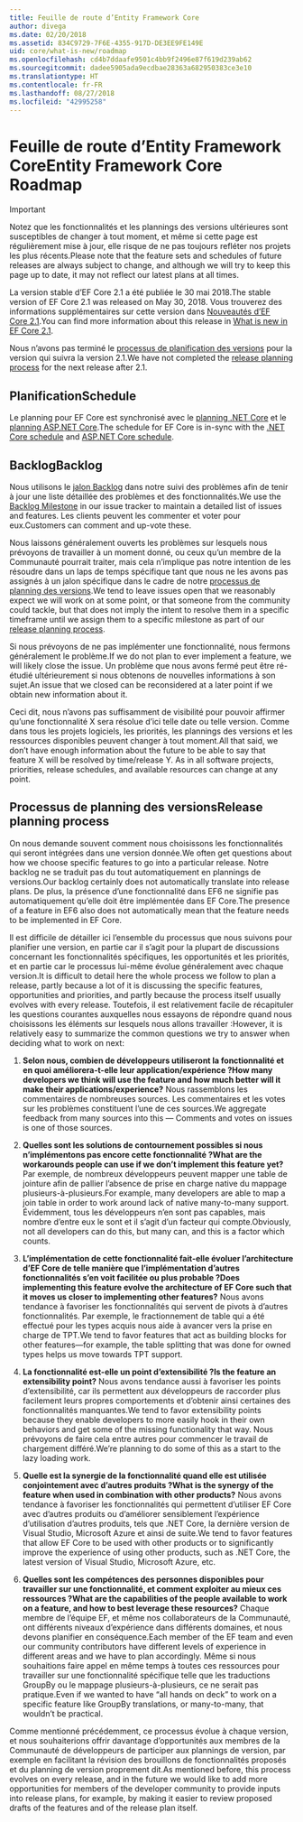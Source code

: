 ```yaml
---
title: Feuille de route d’Entity Framework Core
author: divega
ms.date: 02/20/2018
ms.assetid: 834C9729-7F6E-4355-917D-DE3EE9FE149E
uid: core/what-is-new/roadmap
ms.openlocfilehash: cd4b7ddaafe9501c4bb9f2496e87f619d239ab62
ms.sourcegitcommit: dadee5905ada9ecdbae28363a682950383ce3e10
ms.translationtype: HT
ms.contentlocale: fr-FR
ms.lasthandoff: 08/27/2018
ms.locfileid: "42995258"
---
```

# <a name="entity-framework-core-roadmap"></a><span data-ttu-id="a21ef-102">Feuille de route d’Entity Framework Core</span><span class="sxs-lookup"><span data-stu-id="a21ef-102">Entity Framework Core Roadmap</span></span>

> [!IMPORTANT]
> <span data-ttu-id="a21ef-103">Notez que les fonctionnalités et les plannings des versions ultérieures sont susceptibles de changer à tout moment, et même si cette page est régulièrement mise à jour, elle risque de ne pas toujours refléter nos projets les plus récents.</span><span class="sxs-lookup"><span data-stu-id="a21ef-103">Please note that the feature sets and schedules of future releases are always subject to change, and although we will try to keep this page up to date, it may not reflect our latest plans at all times.</span></span>

<span data-ttu-id="a21ef-104">La version stable d’EF Core 2.1 a été publiée le 30 mai 2018.</span><span class="sxs-lookup"><span data-stu-id="a21ef-104">The stable version of EF Core 2.1 was released on May 30, 2018.</span></span> <span data-ttu-id="a21ef-105">Vous trouverez des informations supplémentaires sur cette version dans [Nouveautés d’EF Core 2.1](xref:core/what-is-new/ef-core-2.1).</span><span class="sxs-lookup"><span data-stu-id="a21ef-105">You can find more information about this release in [What is new in EF Core 2.1](xref:core/what-is-new/ef-core-2.1).</span></span>

<span data-ttu-id="a21ef-106">Nous n’avons pas terminé le [processus de planification des versions](#release-planning-process) pour la version qui suivra la version 2.1.</span><span class="sxs-lookup"><span data-stu-id="a21ef-106">We have not completed the [release planning process](#release-planning-process) for the next release after 2.1.</span></span>

## <a name="schedule"></a><span data-ttu-id="a21ef-107">Planification</span><span class="sxs-lookup"><span data-stu-id="a21ef-107">Schedule</span></span>

<span data-ttu-id="a21ef-108">Le planning pour EF Core est synchronisé avec le [planning .NET Core](https://github.com/dotnet/core/blob/master/roadmap.md) et le [planning ASP.NET Core](https://github.com/aspnet/Home/wiki/Roadmap).</span><span class="sxs-lookup"><span data-stu-id="a21ef-108">The schedule for EF Core is in-sync with the [.NET Core schedule](https://github.com/dotnet/core/blob/master/roadmap.md) and [ASP.NET Core schedule](https://github.com/aspnet/Home/wiki/Roadmap).</span></span>

## <a name="backlog"></a><span data-ttu-id="a21ef-109">Backlog</span><span class="sxs-lookup"><span data-stu-id="a21ef-109">Backlog</span></span>

<span data-ttu-id="a21ef-110">Nous utilisons le [jalon Backlog](https://github.com/aspnet/EntityFrameworkCore/issues?q=is%3Aopen+is%3Aissue+milestone%3ABacklog+sort%3Areactions-%2B1-desc) dans notre suivi des problèmes afin de tenir à jour une liste détaillée des problèmes et des fonctionnalités.</span><span class="sxs-lookup"><span data-stu-id="a21ef-110">We use the [Backlog Milestone](https://github.com/aspnet/EntityFrameworkCore/issues?q=is%3Aopen+is%3Aissue+milestone%3ABacklog+sort%3Areactions-%2B1-desc) in our issue tracker to maintain a detailed list of issues and features.</span></span> <span data-ttu-id="a21ef-111">Les clients peuvent les commenter et voter pour eux.</span><span class="sxs-lookup"><span data-stu-id="a21ef-111">Customers can comment and up-vote these.</span></span>

<span data-ttu-id="a21ef-112">Nous laissons généralement ouverts les problèmes sur lesquels nous prévoyons de travailler à un moment donné, ou ceux qu’un membre de la Communauté pourrait traiter, mais cela n’implique pas notre intention de les résoudre dans un laps de temps spécifique tant que nous ne les avons pas assignés à un jalon spécifique dans le cadre de notre [processus de planning des versions](#release-planning-process).</span><span class="sxs-lookup"><span data-stu-id="a21ef-112">We tend to leave issues open that we reasonably expect we will work on at some point, or that someone from the community could tackle, but that does not imply the intent to resolve them in a specific timeframe until we assign them to a specific milestone as part of our [release planning process](#release-planning-process).</span></span>

<span data-ttu-id="a21ef-113">Si nous prévoyons de ne pas implémenter une fonctionnalité, nous fermons généralement le problème.</span><span class="sxs-lookup"><span data-stu-id="a21ef-113">If we do not plan to ever implement a feature, we will likely close the issue.</span></span> <span data-ttu-id="a21ef-114">Un problème que nous avons fermé peut être ré-étudié ultérieurement si nous obtenons de nouvelles informations à son sujet.</span><span class="sxs-lookup"><span data-stu-id="a21ef-114">An issue that we closed can be reconsidered at a later point if we obtain new information about it.</span></span>

<span data-ttu-id="a21ef-115">Ceci dit, nous n’avons pas suffisamment de visibilité pour pouvoir affirmer qu’une fonctionnalité X sera résolue d’ici telle date ou telle version. Comme dans tous les projets logiciels, les priorités, les plannings des versions et les ressources disponibles peuvent changer à tout moment.</span><span class="sxs-lookup"><span data-stu-id="a21ef-115">All that said, we don’t have enough information about the future to be able to say that feature X will be resolved by time/release Y. As in all software projects, priorities, release schedules, and available resources can change at any point.</span></span>

## <a name="release-planning-process"></a><span data-ttu-id="a21ef-116">Processus de planning des versions</span><span class="sxs-lookup"><span data-stu-id="a21ef-116">Release planning process</span></span>

<span data-ttu-id="a21ef-117">On nous demande souvent comment nous choisissons les fonctionnalités qui seront intégrées dans une version donnée.</span><span class="sxs-lookup"><span data-stu-id="a21ef-117">We often get questions about how we choose specific features to go into a particular release.</span></span> <span data-ttu-id="a21ef-118">Notre backlog ne se traduit pas du tout automatiquement en plannings de versions.</span><span class="sxs-lookup"><span data-stu-id="a21ef-118">Our backlog certainly does not automatically translate into release plans.</span></span> <span data-ttu-id="a21ef-119">De plus, la présence d’une fonctionnalité dans EF6 ne signifie pas automatiquement qu’elle doit être implémentée dans EF Core.</span><span class="sxs-lookup"><span data-stu-id="a21ef-119">The presence of a feature in EF6 also does not automatically mean that the feature needs to be implemented in EF Core.</span></span>

<span data-ttu-id="a21ef-120">Il est difficile de détailler ici l’ensemble du processus que nous suivons pour planifier une version, en partie car il s’agit pour la plupart de discussions concernant les fonctionnalités spécifiques, les opportunités et les priorités, et en partie car le processus lui-même évolue généralement avec chaque version.</span><span class="sxs-lookup"><span data-stu-id="a21ef-120">It is difficult to detail here the whole process we follow to plan a release, partly because a lot of it is discussing the specific features, opportunities and priorities, and partly because the process itself usually evolves with every release.</span></span> <span data-ttu-id="a21ef-121">Toutefois, il est relativement facile de récapituler les questions courantes auxquelles nous essayons de répondre quand nous choisissons les éléments sur lesquels nous allons travailler :</span><span class="sxs-lookup"><span data-stu-id="a21ef-121">However, it is relatively easy to summarize the common questions we try to answer when deciding what to work on next:</span></span>

1. <span data-ttu-id="a21ef-122">**Selon nous, combien de développeurs utiliseront la fonctionnalité et en quoi améliorera-t-elle leur application/expérience ?**</span><span class="sxs-lookup"><span data-stu-id="a21ef-122">**How many developers we think will use the feature and how much better will it make their applications/experience?**</span></span> <span data-ttu-id="a21ef-123">Nous rassemblons les commentaires de nombreuses sources. Les commentaires et les votes sur les problèmes constituent l’une de ces sources.</span><span class="sxs-lookup"><span data-stu-id="a21ef-123">We aggregate feedback from many sources into this — Comments and votes on issues is one of those sources.</span></span>

2. <span data-ttu-id="a21ef-124">**Quelles sont les solutions de contournement possibles si nous n’implémentons pas encore cette fonctionnalité ?**</span><span class="sxs-lookup"><span data-stu-id="a21ef-124">**What are the workarounds people can use if we don’t implement this feature yet?**</span></span> <span data-ttu-id="a21ef-125">Par exemple, de nombreux développeurs peuvent mapper une table de jointure afin de pallier l’absence de prise en charge native du mappage plusieurs-à-plusieurs.</span><span class="sxs-lookup"><span data-stu-id="a21ef-125">For example, many developers are able to map a join table in order to work around lack of native many-to-many support.</span></span> <span data-ttu-id="a21ef-126">Évidemment, tous les développeurs n’en sont pas capables, mais nombre d’entre eux le sont et il s’agit d’un facteur qui compte.</span><span class="sxs-lookup"><span data-stu-id="a21ef-126">Obviously, not all developers can do this, but many can, and this is a factor which counts.</span></span>

3. <span data-ttu-id="a21ef-127">**L’implémentation de cette fonctionnalité fait-elle évoluer l’architecture d’EF Core de telle manière que l’implémentation d’autres fonctionnalités s’en voit facilitée ou plus probable ?**</span><span class="sxs-lookup"><span data-stu-id="a21ef-127">**Does implementing this feature evolve the architecture of EF Core such that it moves us closer to implementing other features?**</span></span> <span data-ttu-id="a21ef-128">Nous avons tendance à favoriser les fonctionnalités qui servent de pivots à d’autres fonctionnalités. Par exemple, le fractionnement de table qui a été effectué pour les types acquis nous aide à avancer vers la prise en charge de TPT.</span><span class="sxs-lookup"><span data-stu-id="a21ef-128">We tend to favor features that act as building blocks for other features—for example, the table splitting that was done for owned types helps us move towards TPT support.</span></span>

4. <span data-ttu-id="a21ef-129">**La fonctionnalité est-elle un point d’extensibilité ?**</span><span class="sxs-lookup"><span data-stu-id="a21ef-129">**Is the feature an extensibility point?**</span></span> <span data-ttu-id="a21ef-130">Nous avons tendance aussi à favoriser les points d’extensibilité, car ils permettent aux développeurs de raccorder plus facilement leurs propres comportements et d’obtenir ainsi certaines des fonctionnalités manquantes.</span><span class="sxs-lookup"><span data-stu-id="a21ef-130">We tend to favor extensibility points because they enable developers to more easily hook in their own behaviors and get some of the missing functionality that way.</span></span> <span data-ttu-id="a21ef-131">Nous prévoyons de faire cela entre autres pour commencer le travail de chargement différé.</span><span class="sxs-lookup"><span data-stu-id="a21ef-131">We’re planning to do some of this as a start to the lazy loading work.</span></span>

5. <span data-ttu-id="a21ef-132">**Quelle est la synergie de la fonctionnalité quand elle est utilisée conjointement avec d’autres produits ?**</span><span class="sxs-lookup"><span data-stu-id="a21ef-132">**What is the synergy of the feature when used in combination with other products?**</span></span> <span data-ttu-id="a21ef-133">Nous avons tendance à favoriser les fonctionnalités qui permettent d’utiliser EF Core avec d’autres produits ou d’améliorer sensiblement l’expérience d’utilisation d’autres produits, tels que .NET Core, la dernière version de Visual Studio, Microsoft Azure et ainsi de suite.</span><span class="sxs-lookup"><span data-stu-id="a21ef-133">We tend to favor features that allow EF Core to be used with other products or to significantly improve the experience of using other products, such as .NET Core, the latest version of Visual Studio, Microsoft Azure, etc.</span></span>

6. <span data-ttu-id="a21ef-134">**Quelles sont les compétences des personnes disponibles pour travailler sur une fonctionnalité, et comment exploiter au mieux ces ressources ?**</span><span class="sxs-lookup"><span data-stu-id="a21ef-134">**What are the capabilities of the people available to work on a feature, and how to best leverage these resources?**</span></span> <span data-ttu-id="a21ef-135">Chaque membre de l’équipe EF, et même nos collaborateurs de la Communauté, ont différents niveaux d’expérience dans différents domaines, et nous devons planifier en conséquence.</span><span class="sxs-lookup"><span data-stu-id="a21ef-135">Each member of the EF team and even our community contributors have different levels of experience in different areas and we have to plan accordingly.</span></span> <span data-ttu-id="a21ef-136">Même si nous souhaitions faire appel en même temps à toutes ces ressources pour travailler sur une fonctionnalité spécifique telle que les traductions GroupBy ou le mappage plusieurs-à-plusieurs, ce ne serait pas pratique.</span><span class="sxs-lookup"><span data-stu-id="a21ef-136">Even if we wanted to have “all hands on deck” to work on a specific feature like GroupBy translations, or many-to-many, that wouldn’t be practical.</span></span>

<span data-ttu-id="a21ef-137">Comme mentionné précédemment, ce processus évolue à chaque version, et nous souhaiterions offrir davantage d’opportunités aux membres de la Communauté de développeurs de participer aux plannings de version, par exemple en facilitant la révision des brouillons de fonctionnalités proposés et du planning de version proprement dit.</span><span class="sxs-lookup"><span data-stu-id="a21ef-137">As mentioned before, this process evolves on every release, and in the future we would like to add more opportunities for members of the developer community to provide inputs into release plans, for example, by making it easier to review proposed drafts of the features and of the release plan itself.</span></span>
